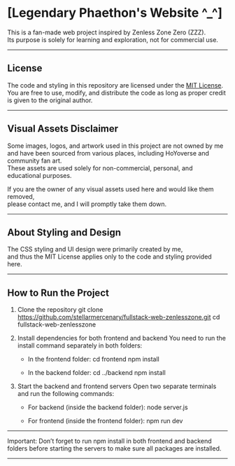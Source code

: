 # [Legendary Phaethon's Website ^_^]

This is a fan-made web project inspired by Zenless Zone Zero (ZZZ).  
Its purpose is solely for learning and exploration, not for commercial use.

---

## License

The code and styling in this repository are licensed under the [MIT License](./LICENSE).  
You are free to use, modify, and distribute the code as long as proper credit is given to the original author.

---

## Visual Assets Disclaimer

Some images, logos, and artwork used in this project are not owned by me and have been sourced from various places, including HoYoverse and community fan art.  
These assets are used solely for non-commercial, personal, and educational purposes.

If you are the owner of any visual assets used here and would like them removed,  
please contact me, and I will promptly take them down.

---

## About Styling and Design

The CSS styling and UI design were primarily created by me,  
and thus the MIT License applies only to the code and styling provided here.

---

## How to Run the Project

1. Clone the repository
   git clone https://github.com/stellarmercenary/fullstack-web-zenlesszone.git
   cd fullstack-web-zenlesszone

2. Install dependencies for both frontend and backend
   You need to run the install command separately in both folders:

    - In the frontend folder:
      cd frontend
      npm install

    - In the backend folder:
      cd ../backend
      npm install

3. Start the backend and frontend servers
   Open two separate terminals and run the following commands:

    - For backend (inside the backend folder):
      node server.js

    - For frontend (inside the frontend folder):
      npm run dev

---

Important: Don’t forget to run npm install in both frontend and backend folders before starting the servers to make sure all packages are installed.

---
